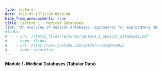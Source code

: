 ```yaml
---
type: lecture
date: 2022-05-15T13:00:00+3:00
hide_from_announcments: true
title: Lecture 1 - Medical Databases
tldr: "An overview of medical databases, approaches for exploratory data analysis, and introduction to supervised learning on tabular data"
#links: 
#    - url: /static_files/lectures/lecture_1_medical_databases.pdf
#      name: slides 
#    - url: https://www.youtube.com/watch?v=catEW4sm02s
#      name: recording
---
```

<strong>Module 1: Medical Databases (Tabular Data)</strong>
